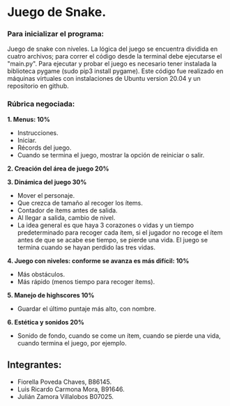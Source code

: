 # Juego de Snake.

### Para inicializar el programa:

Juego de snake con niveles. La lógica del juego se encuentra dividida en cuatro archivos; para correr el código desde la terminal debe ejecutarse el "main.py". Para ejecutar y probar el juego es necesario tener instalada la biblioteca pygame (sudo pip3 install pygame). Este código fue realizado en máquinas virtuales con instalaciones de Ubuntu version 20.04 y un repositorio en github.

### Rúbrica negociada:

**1. Menus: 10%**
  - Instrucciones.
  - Iniciar.
  - Récords del juego.
  - Cuando se termina el juego, mostrar la opción de reiniciar o salir.

**2. Creación del área de juego 20%**

**3. Dinámica del juego 30%**
  - Mover el personaje.
  - Que crezca de tamaño al recoger los ítems.
  - Contador de ítems antes de salida.
  - Al llegar a salida, cambio de nivel.
  - La idea general es que haya 3 corazones o vidas y un tiempo predeterminado para recoger cada ítem, si el jugador no recoge el ítem antes de que se acabe ese tiempo, se pierde una vida. El juego se termina cuando se hayan perdido las tres vidas.

**4. Juego con niveles: conforme se avanza es más difícil: 10%**
  - Más obstáculos.
  - Más rápido (menos tiempo para recoger ítems).

**5. Manejo de highscores 10%**
  - Guardar el último puntaje más alto, con nombre.

**6. Estética y sonidos 20%**
  - Sonido de fondo, cuando se come un ítem, cuando se pierde una vida, cuando termina el juego, por ejemplo.

## Integrantes:
 - Fiorella Poveda Chaves, B86145.
 - Luis Ricardo Carmona Mora, B91646.
 - Julián Zamora Villalobos B07025.
